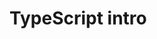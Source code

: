 <!-- .slide: data-background="url('resources/typescript-blueprint.svg') no-repeat #03324C bottom"-->

# TypeScript intro

